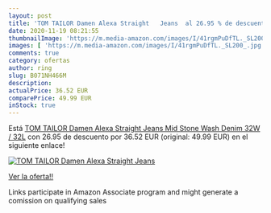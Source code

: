```yaml
---
layout: post
title: 'TOM TAILOR Damen Alexa Straight   Jeans  al 26.95 % de descuento'
date: 2020-11-19 08:21:55
thumbnailImage: 'https://m.media-amazon.com/images/I/41rgmPuDfTL._SL200_.jpg'
images: [ 'https://m.media-amazon.com/images/I/41rgmPuDfTL._SL200_.jpg' ]
comments: true
category: ofertas
author: ring
slug: B071NH466M
description:
actualPrice: 36.52 EUR
comparePrice: 49.99 EUR
inStock: true
---
```


Está [TOM TAILOR Damen Alexa Straight   Jeans  Mid Stone Wash Denim  32W / 32L](https://www.amazon.de/dp/B071NH466M/?tag=tolees0ca-21) con 26.95 de descuento por 36.52 EUR (original: 49.99 EUR) en el siguiente enlace!

[![TOM TAILOR Damen Alexa Straight   Jeans ](https://m.media-amazon.com/images/I/41rgmPuDfTL._SL200_.jpg)](https://www.amazon.de/dp/B071NH466M/?tag=tolees0ca-21)

[Ver la oferta!!](https://www.amazon.de/dp/B071NH466M/?tag=tolees0ca-21)

Links participate in Amazon Associate program and might generate a comission on qualifying sales



